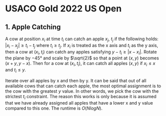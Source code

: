 # USACO Gold 2022 US Open

## 1. Apple Catching
A cow at position $x_i$ at time $t_i$ can catch an apple $x_j$, $t_j$ if the following holds: $|x_i-x_j|\ge{t_i-t_j}$ where $t_i\ge{t_j}$. If $x_i$ is treated as the x axis and $t_i$ as the y axis, then a cow at $(x_i,t_i)$ can catch any apples satisfying $y-t_i\ge{|x-x_i|}$. Rotate the plane by $-45°$ and scale by $\sqrt{2}$ so that a point at $(x,y)$ becomes $(x+y,y-x)$. Then for a cow at $(x_i,t_i)$, it can catch all apples $(x,y)$ if $x_i\le{x}$ and $t_i\le{y}$.

Iterate over all apples by x and then by y. It can be said that out of all available cows that can catch each apple, the most optimal assignment is to the cow with the greatest $y$ value. In other words, we pick the cow with the strictest $t_i$ constraint. The reason this works is only because it is assumed that we have already assigned all apples that have a lower x and y value compared to this one. The runtime is $O(NlogN)$.